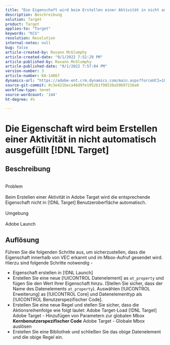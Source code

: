 ```yaml
---
title: "Die Eigenschaft wird beim Erstellen einer Aktivität in nicht automatisch ausgefüllt [!DNL Target]"
description: Beschreibung
solution: Target
product: Target
applies-to: "Target"
keywords: "KCS"
resolution: Resolution
internal-notes: null
bug: false
article-created-by: Roxann McGlumphy
article-created-date: "9/1/2022 7:52:29 PM"
article-published-by: Roxann McGlumphy
article-published-date: "9/1/2022 7:57:04 PM"
version-number: 3
article-number: KA-14067
dynamics-url: "https://adobe-ent.crm.dynamics.com/main.aspx?forceUCI=1&pagetype=entityrecord&etn=knowledgearticle&id=80b37b96-2f2a-ed11-9db1-002248086a27"
source-git-commit: 0c3e421beca46d9fe1952b1f98538a50697216a0
workflow-type: tm+mt
source-wordcount: '144'
ht-degree: 4%

---
```


# Die Eigenschaft wird beim Erstellen einer Aktivität in nicht automatisch ausgefüllt [!DNL Target]

## Beschreibung

<br>Problem<br><br>
Beim Erstellen einer Aktivität in Adobe Target wird die entsprechende Eigenschaft nicht in [!DNL Target] Benutzeroberfläche automatisch.
<br><br>Umgebung<br><br>
Adobe Launch


## Auflösung


Führen Sie die folgenden Schritte aus, um sicherzustellen, dass die Eigenschaft innerhalb von VEC erkannt und im Mbox-Aufruf gesendet wird. Hierzu sind folgende Schritte notwendig -

- Eigenschaft erstellen in [!DNL Launch]
- Erstellen Sie eine neue [!UICONTROL Datenelement] as `at_property` und fügen Sie den Wert Ihrer Eigenschaft hinzu. (Stellen Sie sicher, dass der Name des Datenelements `at_property`). Auswählen [!UICONTROL Erweiterung] as [!UICONTROL Core] und Datenelementtyp als [!UICONTROL Benutzerspezifischer Code].
- Erstellen Sie eine neue Regel und stellen Sie sicher, dass die Aktionsreihenfolge wie folgt lautet: Adobe Target-Load [!DNL Target]    Adobe Target - Hinzufügen von Parametern zur globalen Mbox  <b>Kernbenutzerspezifischer Code</b>  Adobe Target - Globale Mbox auslösen
- Erstellen Sie eine Bibliothek und schließen Sie das obige Datenelement und die obige Regel ein.



